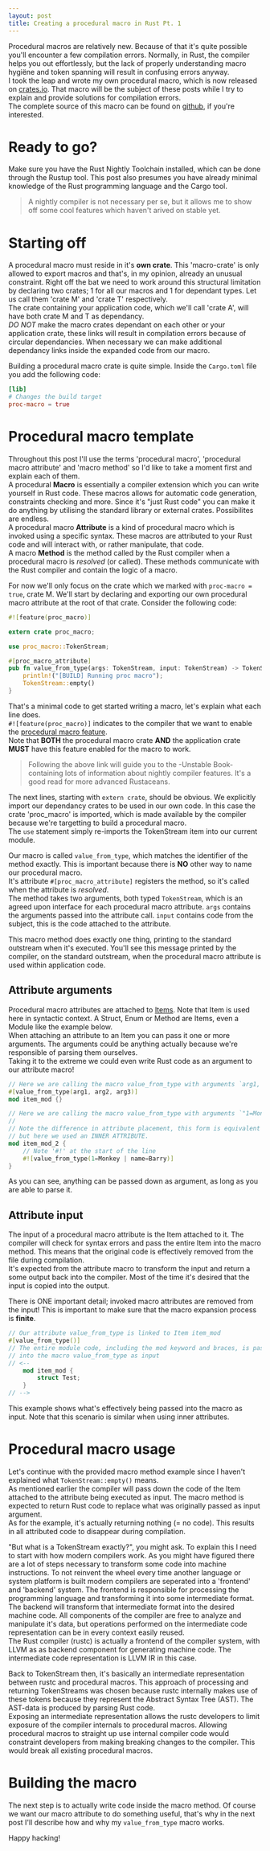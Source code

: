 ```yaml
---
layout: post
title: Creating a procedural macro in Rust Pt. 1
---
```


Procedural macros are relatively new. Because of that it's quite possible you'll
encounter a few compilation errors. 
Normally, in Rust, the compiler helps you out effortlessly, but the lack of properly 
understanding macro hygiëne and token spanning will result in confusing errors anyway.  
I took the leap and wrote my own procedural macro, which is now released on
[crates.io](https://crates.io/crates/value_from_type_macros). That macro will be the subject of
these posts while I try to explain and provide solutions for compilation errors.  
The complete source of this macro can be found on 
[github](https://github.com/Bert-Proesmans/value-from-type-derive), if you're interested.

# Ready to go?

Make sure you have the Rust Nightly Toolchain installed, which can be done through the Rustup tool.
This post also presumes you have already minimal knowledge of the Rust programming language and the
Cargo tool.

> A nightly compiler is not necessary per se, but it allows me to show off some cool features which
> haven't arived on stable yet.

# Starting off

A procedural macro must reside in it's **own crate**. This 'macro-crate' is only allowed to export macros 
and that's, in my opinion, already an unusual constraint. Right off the bat we need to work around
this structural limitation by declaring two crates; 1 for all our macros and 1 for dependant types.
Let us call them 'crate M' and 'crate T' respectively.  
The crate containing your application code, which we'll call 'crate A', will have both crate M and T as dependancy.  
*DO NOT* make the macro crates dependant on each other or your application crate, these links will result
in compilation errors because of circular dependancies. When necessary we can make additional dependancy
links inside the expanded code from our macro.

Building a procedural macro crate is quite simple. Inside the `Cargo.toml` file you add the following code:

```toml
[lib]
# Changes the build target
proc-macro = true
```

# Procedural macro template

Throughout this post I'll use the terms 'procedural macro', 'procedural macro attribute' and 'macro method' so I'd like to take a moment first and explain each of them.  
A procedural **Macro** is essentially a compiler extension which you can write yourself in Rust code. These macros
allows for automatic code generation, constraints checking and more. Since it's "just Rust code" you can make
it do anything by utilising the standard library or external crates. Possibilites are endless.  
A procedural macro **Attribute** is a kind of procedural macro which is invoked using a specific syntax. These
macros are attributed to your Rust code and will interact with, or rather manipulate, that code.  
A macro **Method** is the method called by the Rust compiler when a procedural macro is *resolved* (or called).
These methods communicate with the Rust compiler and contain the logic of a macro.

For now we'll only focus on the crate which we marked with `proc-macro = true`, crate M. We'll start by declaring
and exporting our own procedural macro attribute at the root of that crate.
Consider the following code:

```rust
#![feature(proc_macro)]

extern crate proc_macro;

use proc_macro::TokenStream;

#[proc_macro_attribute]
pub fn value_from_type(args: TokenStream, input: TokenStream) -> TokenStream {
    println!("[BUILD] Running proc macro");
    TokenStream::empty()
}
```

That's a minimal code to get started writing a macro, let's explain what each line does.  
`#![feature(proc_macro)]` indicates to the compiler that we want to enable the 
[procedural macro feature](https://doc.rust-lang.org/unstable-book/language-features/proc-macro.html).  
Note that **BOTH** the procedural macro crate **AND** the application crate **MUST** have this feature 
enabled for the macro to work.

> Following the above link will guide you to the -Unstable Book- containing lots of information about nightly
> compiler features. It's a good read for more advanced Rustaceans.

The next lines, starting with `extern crate`, should be obvious. We explicitly import our dependancy crates
to be used in our own code. In this case the crate 'proc_macro' is imported, which is made available by the 
compiler because we're targetting to build a procedural macro.  
The `use` statement simply re-imports the TokenStream item into our current module.

Our macro is called `value_from_type`, which matches the identifier of the method exactly. This is important
because there is **NO** other way to name our procedural macro.  
It's attribute `#[proc_macro_attribute]` registers the method, so it's called when the attribute is *resolved*.  
The method takes two arguments, both typed `TokenStream`, which is an agreed upon interface for each procedural
macro attribute. `args` contains the arguments passed into the attribute call. `input` contains code from 
the subject, this is the code attached to the attribute.

This macro method does exactly one thing, printing to the standard outstream when it's executed. You'll see 
this message printed by the compiler, on the standard outstream, when the procedural macro attribute is 
used within application code.

## Attribute arguments 

Procedural macro attributes are attached to [Items](https://docs.rs/syn/0.12/syn/enum.Item.html). Note that Item is 
used here in syntactic context. A Struct, Enum or Method are Items, even a Module like the example below.  
When attaching an attribute to an Item you can pass it one or more arguments. The arguments could be anything
actually because we're responsible of parsing them ourselves.  
Taking it to the extreme we could even write Rust code as an argument to our attribute macro!

```rust
// Here we are calling the macro value_from_type with arguments `arg1, arg2, arg3`
#[value_from_type(arg1, arg2, arg3)]
mod item_mod {}

// Here we are calling the macro value_from_type with arguments `"1=Monkey | name=Barry"`
// 
// Note the difference in attribute placement, this form is equivalent to the previous example
// but here we used an INNER ATTRIBUTE.
mod item_mod_2 {
	// Note '#!' at the start of the line
    #![value_from_type(1=Monkey | name=Barry)]
}
```

As you can see, anything can be passed down as argument, as long as you are able to
parse it.

## Attribute input

The input of a procedural macro attribute is the Item attached to it. The compiler will check for syntax errors and 
pass the entire Item into the macro method. This means that the original code is effectively removed from the
file during compilation.  
It's expected from the attribute macro to transform the input and return a some output back into the compiler. 
Most of the time it's desired that the input is copied into the output.

There is ONE important detail; invoked macro attributes are removed from the input! This is important to make sure that
the macro expansion process is **finite**.

```rust
// Our attribute value_from_type is linked to Item item_mod
#[value_from_type()]
// The entire module code, including the mod keyword and braces, is passed 
// into the macro value_from_type as input
// <--
    mod item_mod {
        struct Test;
    }
// -->
```

This example shows what's effectively being passed into the macro as input. Note that this scenario is similar when using
inner attributes.

# Procedural macro usage

Let's continue with the provided macro method example since I haven't explained what `TokenStream::empty()` means.  
As mentioned earlier the compiler will pass down the code of the Item attached to the attribute being executed as input.
The macro method is expected to return Rust code to replace what was originally passed as input argument.  
As for the example, it's actually returning nothing (= no code). This results in all attributed code to disappear during compilation.

"But what is a TokenStream exactly?", you might ask. To explain this I need to start with
how modern compilers work. As you might have figured there are a lot of steps necessary
to transform some code into machine instructions. To not reinvent the wheel every time
another language or system platform is built modern compilers are seperated into a
'frontend' and 'backend' system. The frontend is responsible for processing the
programming language and transforming it into some intermediate format. The backend will
transform that intermediate format into the desired machine code. All components of the
compiler are free to analyze and manipulate it's data, but operations performed on
the intermediate code representation can be in every context easily reused.  
The Rust compiler (rustc) is actually a frontend of the compiler system, with LLVM as
as backend component for generating machine code. The intermediate code representation
is LLVM IR in this case.  

Back to TokenStream then, it's basically an intermediate representation between rustc
and procedural macros. This approach of processing and returning TokenStreams was chosen
because rustc internally makes use of these tokens because they represent the Abstract
Syntax Tree (AST). The AST-data is produced by parsing Rust code.  
Exposing an intermediate representation allows the rustc developers to limit exposure
of the compiler internals to procedural macros. Allowing procedural macros to straight up
use internal compiler code would constraint developers from making breaking changes to
the compiler. This would break all existing procedural macros.

# Building the macro

The next step is to actually write code inside the macro method. Of course we want our macro attribute to do something
useful, that's why in the next post I'll describe how and why my ```value_from_type``` macro works.

Happy hacking!
